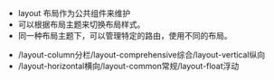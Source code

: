 * layout 布局作为公共组件来维护
* 可以根据布局主题来切换布局样式。
* 同一种布局主题下，可以管理特定的路由，使用不同的布局。



- /layout-column分栏/layout-comprehensive综合/layout-vertical纵向
- /layout-horizontal横向/layout-common常规/layout-float浮动
